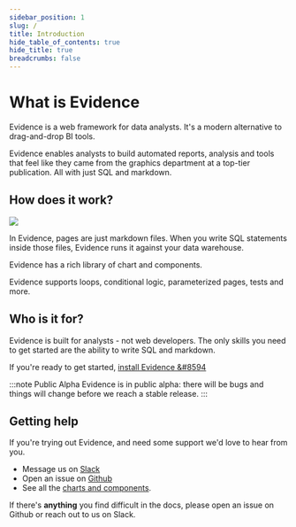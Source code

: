 ```yaml
---
sidebar_position: 1
slug: /
title: Introduction
hide_table_of_contents: true
hide_title: true
breadcrumbs: false
---
```


<h1 class="community-header">What is Evidence</h1>

Evidence is a web framework for data analysts. It's a modern alternative to drag-and-drop BI tools. 

Evidence enables analysts to build automated reports, analysis and tools that feel like they came from the graphics department at a top-tier publication. All with just SQL and markdown.

## How does it work? 


<img src='/img/how-it-works-transparent.png' max-width='30px'/>

In Evidence, pages are just markdown files. When you write SQL statements inside those files, Evidence runs it against your data warehouse.

Evidence has a rich library of chart and components.

Evidence supports loops, conditional logic, parameterized pages, tests and more.

## Who is it for? 
Evidence is built for analysts - not web developers. The only skills you need to get started are the ability to write SQL and markdown.

If you're ready to get started, [install Evidence &#8594](/getting-started/install-evidence)

:::note Public Alpha
Evidence is in public alpha: there will be bugs and things will change before we reach a stable release.
:::

## Getting help

If you're trying out Evidence, and need some support we'd love to hear from you.
- Message us on <a href='https://join.slack.com/t/evidencedev/shared_invite/zt-uda6wp6a-hP6Qyz0LUOddwpXW5qG03Q' target="_blank">Slack</a>
- Open an issue on <a href='https://github.com/evidence-dev/evidence' target="_blank">Github</a>
- See all the <a href="https://docs.evidence.dev/features/charts/examples" target="_blank">charts and components</a>.


If there's **anything** you find difficult in the docs, please open an issue on Github or reach out to us on Slack.

